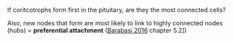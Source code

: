 If coritcotrophs form first in the pituitary, are they the most connected cells?

Also, new nodes that form are most likely to link to highly connected nodes (hubs) = **preferential attachment** ([Barabasi 2016](http://networksciencebook.com/) chapter 5.2])